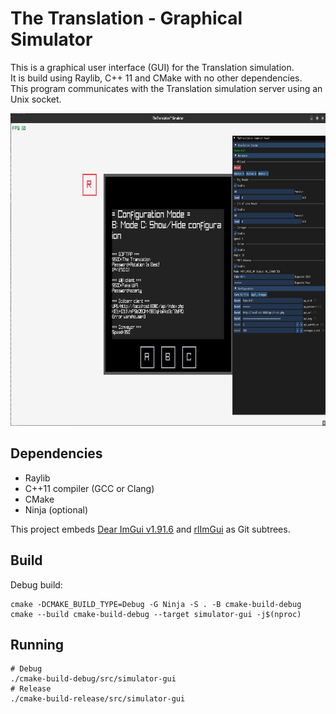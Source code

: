 # The Translation - Graphical Simulator

This is a graphical user interface (GUI) for the Translation simulation.  
It is build using Raylib, C++ 11 and CMake with no other dependencies.  
This program communicates with the Translation simulation server using an Unix socket.

<img alt="Screenshot" src="../docs/imgs/simulator-gui.png" width="" height="500"/>

## Dependencies

- Raylib
- C++11 compiler (GCC or Clang)
- CMake
- Ninja (optional)

This project embeds [Dear ImGui v1.91.6](https://github.com/ocornut/imgui/tree/v1.91.6) and [rlImGui](https://github.com/raylib-extras/rlImGui) as Git subtrees.

## Build

Debug build:
```shell
cmake -DCMAKE_BUILD_TYPE=Debug -G Ninja -S . -B cmake-build-debug
cmake --build cmake-build-debug --target simulator-gui -j$(nproc)
```

## Running

```shell
# Debug
./cmake-build-debug/src/simulator-gui
# Release 
./cmake-build-release/src/simulator-gui
```
